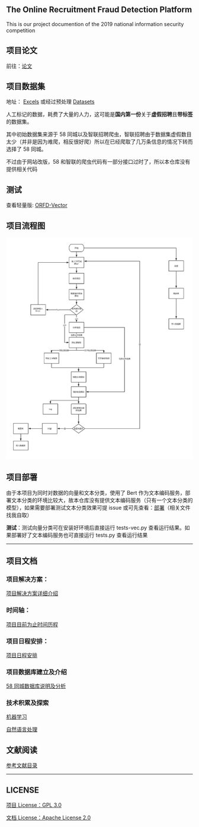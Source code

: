 ## The Online Recruitment Fraud Detection Platform

This is our project documention of the 2019 national information security competition

## 项目论文

前往：[论文](./docs/issue/基于机器学习的在线招聘欺诈检测平台.pdf)

## 项目数据集

地址：
[Excels](https://github.com/zjh567/orfd/tree/master/orfd/Core/excels)
或经过预处理
[Datasets](https://github.com/zjh567/orfd/tree/master/orfd/Core/dataset)

人工标记的数据，耗费了大量的人力，这可能是**国内第一份**关于**虚假招聘**且**带标签**的数据集。

其中初始数据集来源于 58 同城以及智联招聘爬虫，智联招聘由于数据集虚假数目太少（并非是因为难爬，相反很好爬）所以在已经爬取了几万条信息的情况下转而选择了 58 同城。

不过由于网站改版，58 和智联的爬虫代码有一部分接口过时了，所以本仓库没有提供相关代码

## 测试

查看轻量版: [ORFD-Vector](https://github.com/1uvu/ORFD-Vector)

## 项目流程图

![作品流程图](./docs/README.assets/作品流程图.png)

## 项目部署

由于本项目为同时对数据的向量和文本分类，使用了 Bert 作为文本编码服务，部署文本分类的环境比较大，故本仓库没有提供文本编码服务（只有一个文本分类的模型），如果需要部署测试文本分类效果可提 issue 或可先查看：[部署](./docs/issue/作品核心功能环境部署及使用须知.pdf)（相关文件找我自取）

**测试**：测试向量分类可在安装好环境后直接运行 tests-vec.py 查看运行结果。如果部署好了文本编码服务也可直接运行 tests.py 查看运行结果

<hr></hr>

## 项目文档

### 项目解决方案：

[项目解决方案详细介绍](./docs/solution.md)

### 时间轴：

[项目目前为止时间历程](./docs/Timeline.md)

### 项目日程安排：

[项目日程安排](https://github.com/zjh567/orfd/tree/master/docs/schedules)

### 项目数据库建立及介绍

[58 同城数据库说明及分析](./docs/DB.md)

### 技术积累及探索

[机器学习](https://github.com/zjh567/orfd/tree/master/docs/ML)

[自然语言处理](https://github.com/zjh567/orfd/tree/master/docs/NLP)

## 文献阅读

[参考文献目录](https://github.com/zjh567/orfd/tree/master/docs/papers)

<hr></hr>

## LICENSE

[项目 License：GPL 3.0](./LICENSE)

[文档 License：Apache License 2.0](./docs/LICENSE)
